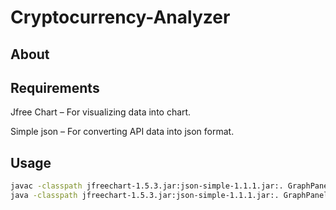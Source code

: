 # Cryptocurrency-Analyzer
## About


## Requirements
Jfree Chart – For visualizing data into chart.

Simple json – For converting API data into json format.

## Usage

```bash
javac -classpath jfreechart-1.5.3.jar:json-simple-1.1.1.jar:. GraphPanel.java >/dev/null 2>&1
java -classpath jfreechart-1.5.3.jar:json-simple-1.1.1.jar:. GraphPanel

```
